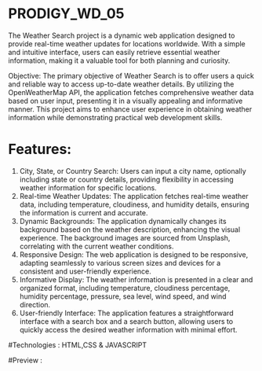 # PRODIGY_WD_05
The Weather Search project is a dynamic web application designed to provide real-time weather updates for locations worldwide. With a simple and intuitive interface, users can easily retrieve essential weather information, making it a valuable tool for both planning and curiosity.

Objective: The primary objective of Weather Search is to offer users a quick and reliable way to access up-to-date weather details. By utilizing the OpenWeatherMap API, the application fetches comprehensive weather data based on user input, presenting it in a visually appealing and informative manner. This project aims to enhance user experience in obtaining weather information while demonstrating practical web development skills.

# Features:

<ol><li>City, State, or Country Search: Users can input a city name, optionally including state or country details, providing flexibility in accessing weather information for specific locations.</li>

<li>Real-time Weather Updates: The application fetches real-time weather data, including temperature, cloudiness, and humidity details, ensuring the information is current and accurate.</li>

<li>Dynamic Backgrounds: The application dynamically changes its background based on the weather description, enhancing the visual experience. The background images are sourced from Unsplash, correlating with the current weather conditions.</li>

<li>Responsive Design: The web application is designed to be responsive, adapting seamlessly to various screen sizes and devices for a consistent and user-friendly experience.</li>

<li>Informative Display: The weather information is presented in a clear and organized format, including temperature, cloudiness percentage, humidity percentage, pressure, sea level, wind speed, and wind direction.</li>

<li>User-friendly Interface: The application features a straightforward interface with a search box and a search button, allowing users to quickly access the desired weather information with minimal effort.</li></ol>

#Technologies :
HTML,CSS & JAVASCRIPT 

#Preview :
